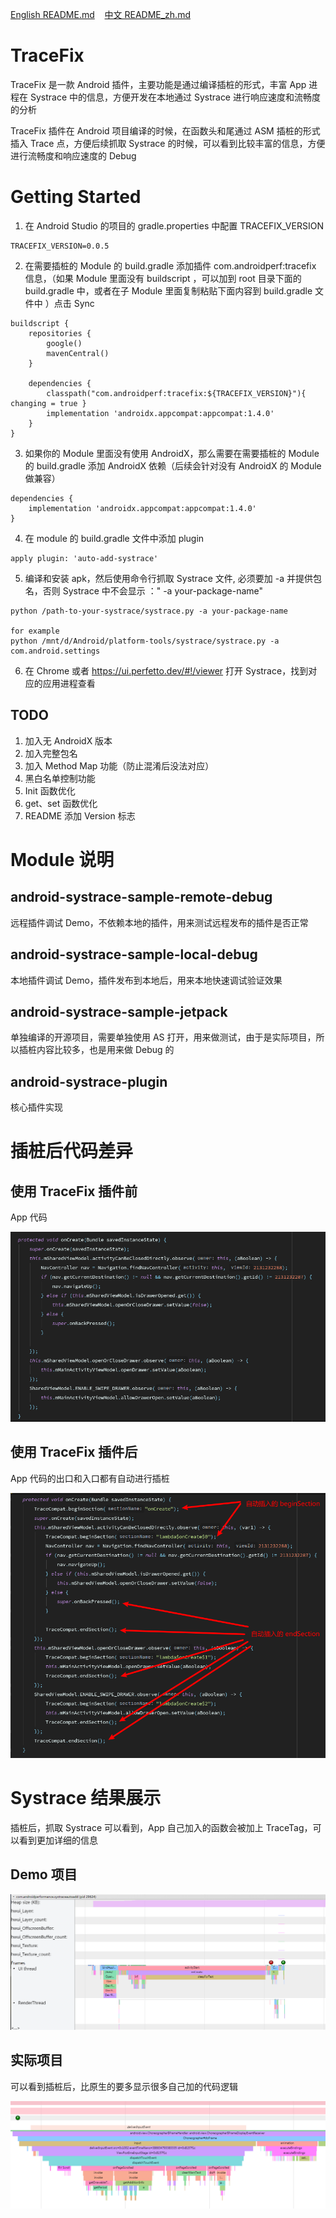 <p>
<a href="README.md">English README.md</a>&nbsp;&nbsp;&nbsp;
<a href="README_zh.md">中文 README_zh.md</a>
</p>

# TraceFix

TraceFix 是一款 Android 插件，主要功能是通过编译插桩的形式，丰富 App 进程在 Systrace 中的信息，方便开发在本地通过 Systrace 进行响应速度和流畅度的分析

TraceFix 插件在 Android 项目编译的时候，在函数头和尾通过 ASM 插桩的形式插入 Trace 点，方便后续抓取 Systrace
的时候，可以看到比较丰富的信息，方便进行流畅度和响应速度的 Debug

# Getting Started

1. 在 Android Studio 的项目的 gradle.properties 中配置 TRACEFIX_VERSION

```
TRACEFIX_VERSION=0.0.5
```

2. 在需要插桩的 Module 的 build.gradle 添加插件 com.androidperf:tracefix 信息，（如果 Module 里面没有 buildscript ，可以加到
   root 目录下面的 build.gradle 中，或者在子 Module 里面复制粘贴下面内容到 build.gradle 文件中 ）点击 Sync

```
buildscript {
    repositories {
        google()
        mavenCentral()
    }

    dependencies {
        classpath("com.androidperf:tracefix:${TRACEFIX_VERSION}"){ changing = true }
        implementation 'androidx.appcompat:appcompat:1.4.0'
    }
}
```

3. 如果你的 Module 里面没有使用 AndroidX，那么需要在需要插桩的 Module 的 build.gradle 添加 AndroidX 依赖（后续会针对没有 AndroidX 的
   Module 做兼容）

```
dependencies {
    implementation 'androidx.appcompat:appcompat:1.4.0'
}
```

4. 在 module 的 build.gradle 文件中添加 plugin

```
apply plugin: 'auto-add-systrace'
```

5. 编译和安装 apk，然后使用命令行抓取 Systrace 文件, 必须要加 -a 并提供包名，否则 Systrace 中不会显示 ：" -a your-package-name"

```
python /path-to-your-systrace/systrace.py -a your-package-name

for example
python /mnt/d/Android/platform-tools/systrace/systrace.py -a com.android.settings
```

6. 在 Chrome 或者 https://ui.perfetto.dev/#!/viewer 打开 Systrace，找到对应的应用进程查看

## TODO

1. 加入无 AndroidX 版本
2. 加入完整包名
3. 加入 Method Map 功能（防止混淆后没法对应）
4. 黑白名单控制功能
5. Init 函数优化
6. get、set 函数优化
7. README 添加 Version 标志

# Module 说明

## android-systrace-sample-remote-debug

远程插件调试 Demo，不依赖本地的插件，用来测试远程发布的插件是否正常

## android-systrace-sample-local-debug

本地插件调试 Demo，插件发布到本地后，用来本地快速调试验证效果

## android-systrace-sample-jetpack

单独编译的开源项目，需要单独使用 AS 打开，用来做测试，由于是实际项目，所以插桩内容比较多，也是用来做 Debug 的

## android-systrace-plugin

核心插件实现

# 插桩后代码差异

## 使用 TraceFix 插件前

App 代码

![Demo](/pic/before_trace_tag_add.png)

## 使用 TraceFix 插件后

App 代码的出口和入口都有自动进行插桩

![Demo](/pic/after_trace_tag_add.png)

# Systrace 结果展示

插桩后，抓取 Systrace 可以看到，App 自己加入的函数会被加上 TraceTag，可以看到更加详细的信息

## Demo 项目

![Demo](/pic/systrace_demo.png)

## 实际项目

可以看到插桩后，比原生的要多显示很多自己加的代码逻辑

![Demo](/pic/systrace_app.png)
